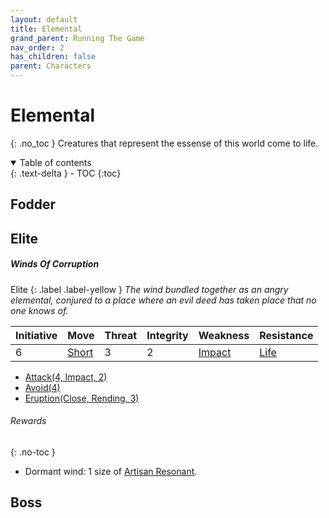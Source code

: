 ```yaml
---
layout: default
title: Elemental
grand_parent: Running The Game
nav_order: 2
has_children: false
parent: Characters
---
```

# Elemental
{: .no_toc }
Creatures that represent the essense of this world come to life. 

<details open markdown="block">
  <summary>
    Table of contents
  </summary>
  {: .text-delta }
- TOC
{:toc}
</details>


## Fodder

## Elite
##### Winds Of Corruption
Elite
{: .label .label-yellow }
*The wind bundled together as an angry elemental, conjured to a place where an evil deed has taken place that no one knows of.*

| Initiative | Move                       | Threat | Integrity | Weakness                   | Resistance             |
| ---------- | -------------------------- | ------ | --------- | -------------------------- | ---------------------- |
| 6          | [Short](../Movement#Short) | 3      | 2         | [Impact](../Injury#Impact) | [Life](../Injury#Life) | 

* [Attack(4, Impact, 2)](../Character-Actions.md#Attack(X,%20TYPE,%20DAMAGE))
* [Avoid(4)](../Character-Actions.md#Avoid(X))
* [Eruption(Close, Rending, 3)](../Character-Actions.md#Eruption(RANGE,%20TYPE,%20DAM)) 

###### Rewards
{: .no-toc }
* Dormant wind: 1 size of [Artisan Resonant](../Resonant#Artisan%20Resonant).

## Boss
